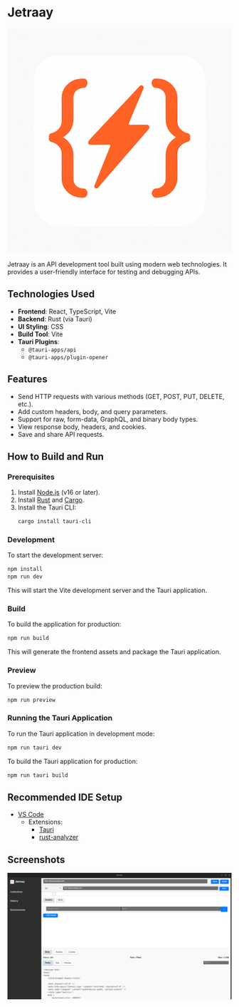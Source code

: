 # Jetraay

![Jetraay Logo](public/jetraay.png)

Jetraay is an API development tool built using modern web technologies. It provides a user-friendly interface for testing and debugging APIs.

## Technologies Used

- **Frontend**: React, TypeScript, Vite
- **Backend**: Rust (via Tauri)
- **UI Styling**: CSS
- **Build Tool**: Vite
- **Tauri Plugins**: 
  - `@tauri-apps/api`
  - `@tauri-apps/plugin-opener`

## Features

- Send HTTP requests with various methods (GET, POST, PUT, DELETE, etc.).
- Add custom headers, body, and query parameters.
- Support for raw, form-data, GraphQL, and binary body types.
- View response body, headers, and cookies.
- Save and share API requests.

## How to Build and Run

### Prerequisites

1. Install [Node.js](https://nodejs.org/) (v16 or later).
2. Install [Rust](https://www.rust-lang.org/tools/install) and [Cargo](https://doc.rust-lang.org/cargo/).
3. Install the Tauri CLI:
   ```sh
   cargo install tauri-cli
   ```

### Development

To start the development server:

```sh
npm install
npm run dev
```

This will start the Vite development server and the Tauri application.

### Build

To build the application for production:

```sh
npm run build
```

This will generate the frontend assets and package the Tauri application.

### Preview

To preview the production build:

```sh
npm run preview
```

### Running the Tauri Application

To run the Tauri application in development mode:

```sh
npm run tauri dev
```

To build the Tauri application for production:

```sh
npm run tauri build
```

## Recommended IDE Setup

- [VS Code](https://code.visualstudio.com/)
  - Extensions:
    - [Tauri](https://marketplace.visualstudio.com/items?itemName=tauri-apps.tauri-vscode)
    - [rust-analyzer](https://marketplace.visualstudio.com/items?itemName=rust-lang.rust-analyzer)

## Screenshots

![Jetraay UI](public/screenshot.png)

